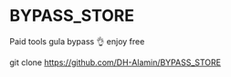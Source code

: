 # BYPASS_STORE
Paid tools gula bypass 👌 enjoy free


git clone https://github.com/DH-Alamin/BYPASS_STORE
